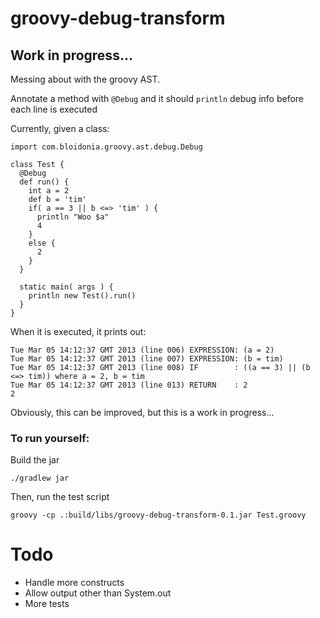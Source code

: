 # groovy-debug-transform

## Work in progress...

Messing about with the groovy AST.

Annotate a method with `@Debug` and it should `println` debug info before each line is executed

Currently, given a class:

    import com.bloidonia.groovy.ast.debug.Debug

    class Test {
      @Debug
      def run() {
        int a = 2
        def b = 'tim'
        if( a == 3 || b <=> 'tim' ) {
          println "Woo $a"
          4
        }
        else {
          2
        }
      }

      static main( args ) {
        println new Test().run()
      }
    }

When it is executed, it prints out:

    Tue Mar 05 14:12:37 GMT 2013 (line 006) EXPRESSION: (a = 2)
    Tue Mar 05 14:12:37 GMT 2013 (line 007) EXPRESSION: (b = tim)
    Tue Mar 05 14:12:37 GMT 2013 (line 008) IF        : ((a == 3) || (b <=> tim)) where a = 2, b = tim
    Tue Mar 05 14:12:37 GMT 2013 (line 013) RETURN    : 2
    2

Obviously, this can be improved, but this is a work in progress...

### To run yourself:

Build the jar

    ./gradlew jar

Then, run the test script

    groovy -cp .:build/libs/groovy-debug-transform-0.1.jar Test.groovy

# Todo

- Handle more constructs
- Allow output other than System.out
- More tests

